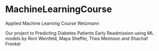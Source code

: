 # MachineLearningCourse
Applied Machine Learning Course Weizmann

Our project to Predicting Diabetes Patients Early Readmission using ML models by Roni Weinfeld, Maya Sheffer, Thea Meimoun and Shachaf Frenkel
